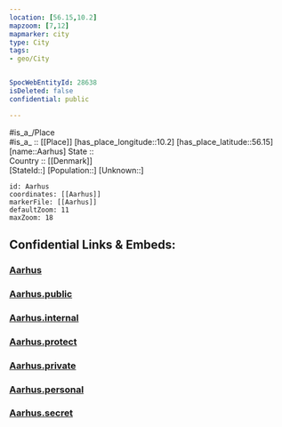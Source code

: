 ```yaml
---
location: [56.15,10.2] 
mapzoom: [7,12] 
mapmarker: city 
type: City
tags:
- geo/City


SpocWebEntityId: 28638
isDeleted: false
confidential: public

---
```

#is_a_/Place  
#is_a_ :: [[Place]] 
[has_place_longitude::10.2] 
[has_place_latitude::56.15] 
[name::Aarhus] 
State ::  
Country :: [[Denmark]]  
[StateId::] 
[Population::] 
[Unknown::] 


```leaflet
id: Aarhus
coordinates: [[Aarhus]] 
markerFile: [[Aarhus]] 
defaultZoom: 11 
maxZoom: 18
```


## Confidential Links & Embeds: 

### [Aarhus](/_Standards/Earth/Continent/Europe/Europe~North/Denmark/Regions~Denmark/Midtjylland/City/Aarhus.md) 

### [Aarhus.public](/_public/Earth/Continent/Europe/Europe~North/Denmark/Regions~Denmark/Midtjylland/City/Aarhus.public.md) 

### [Aarhus.internal](/_internal/Earth/Continent/Europe/Europe~North/Denmark/Regions~Denmark/Midtjylland/City/Aarhus.internal.md) 

### [Aarhus.protect](/_protect/Earth/Continent/Europe/Europe~North/Denmark/Regions~Denmark/Midtjylland/City/Aarhus.protect.md) 

### [Aarhus.private](/_private/Earth/Continent/Europe/Europe~North/Denmark/Regions~Denmark/Midtjylland/City/Aarhus.private.md) 

### [Aarhus.personal](/_personal/Earth/Continent/Europe/Europe~North/Denmark/Regions~Denmark/Midtjylland/City/Aarhus.personal.md) 

### [Aarhus.secret](/_secret/Earth/Continent/Europe/Europe~North/Denmark/Regions~Denmark/Midtjylland/City/Aarhus.secret.md)

